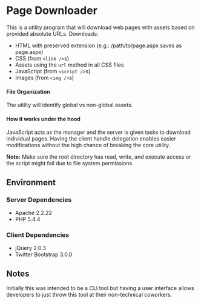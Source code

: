 # Page Downloader
This is a utility program that will download web pages with assets based on provided absolute URLs.
Downloads:
- HTML with preserved extension (e.g.: /path/to/page.aspx saves as page.aspx)
- CSS (from `<link />`s)
- Assets using the `url` method in all CSS files
- JavaScript (from `<script />`s)
- Images (from `<img />`s)

#### File Organization
The utility will identify global vs non-global assets.

#### How it works under the hood
JavaScript acts as the manager and the server is given tasks to download individual pages. Having the client handle delegation 
enables easier modifications without the high chance of breaking the core utility.

**Note:** Make sure the root directory has read, write, and execute access or the script might fail due to file system permissions.

## Environment

### Server Dependencies
- Apache 2.2.22
- PHP 5.4.4

### Client Dependencies
- jQuery 2.0.3
- Twitter Bootstrap 3.0.0

## Notes
Initially this was intended to be a CLI tool but having a user interface allows developers to 
just throw this tool at their non-technical coworkers.